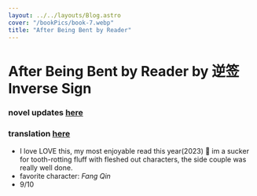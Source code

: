 ```yaml
---
layout: ../../layouts/Blog.astro
cover: "/bookPics/book-7.webp"
title: "After Being Bent by Reader"
---
```


# After Being Bent by Reader by 逆签 Inverse Sign
### novel updates **[here](https://www.novelupdates.com/series/after-being-bent-by-reader/)**
### translation **[here](https://hostednovel.com/novel/after-being-bent-by-reader)**
- I love LOVE this, my most enjoyable read this year(2023) 🥹 im a sucker for tooth-rotting fluff with fleshed out characters, the side couple was really well done.
- favorite character: _Fang Qin_
- 9/10